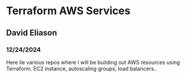# Terraform AWS Services
## David Eliason
### 12/24/2024

Here lie various repos where I will be building out AWS resources using Terraform.
EC2 instance, autoscaling groups, load balancers..
